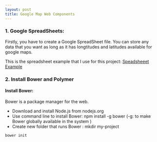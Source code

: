 ```yaml
---
layout: post
title: Google Map Web Components
---
```


### 1. Google SpreadSheets:
  Firstly, you have to create a Google SpreadSheet file. You can store any data that you want as long as it has longtitudes and latitudes available for google maps.
  
 This is the spreadsheet example that I use for this project:
 [Speadsheeet Example](https://docs.google.com/spreadsheets/d/1AsR71hx_Kw_Yq--UEEq3mWxzk73RYsdqZTMxBjJrJjg/edit?usp=sharing)

### 2. Install Bower and Polymer

#### Install Bower:
  Bower is a package manager for the web.
  
  - Download and install Node.js from nodejs.org
  - Use command line to install Bower:  npm install -g bower (-g: to make Bower globally available in the system )
  - Create new folder that runs Bower : mkdir my-project
  
  ```bash
  bower init
  ```
